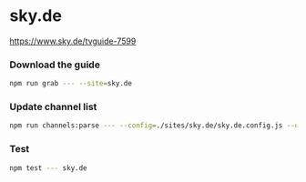 # sky.de

https://www.sky.de/tvguide-7599

### Download the guide

```sh
npm run grab --- --site=sky.de
```

### Update channel list

```sh
npm run channels:parse --- --config=./sites/sky.de/sky.de.config.js --output=./sites/sky.de/sky.de.channels.xml
```

### Test

```sh
npm test --- sky.de
```

